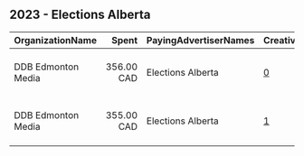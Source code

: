 ## 2023 - Elections Alberta 
|OrganizationName|Spent|PayingAdvertiserNames|CreativeUrls|Impressions|Genders|AgeBrackets|CountryCodes|BillingAddresses|CandidateBallotInformation|
|:---|---:|:---|:---|---:|:---|:---|:---|:---|:---|
|DDB Edmonton Media|356.00 CAD|Elections Alberta|[0](https://www.snap.com/political-ads/asset/d3030edb01b2150c134bd5fd526249dd0025cdf2facdc5ef870326e199f2df5e?mediaType=mp4)|144,145||18+|canada|"Suite 1900, 10025 - 102A Avenue,Edmonton,T5J 2Z2,CA"||
|DDB Edmonton Media|355.00 CAD|Elections Alberta|[1](https://www.snap.com/political-ads/asset/e785e09c0346975dcb8ede62914f60eccd4e11e07d8723d7155a78ac3b518b17?mediaType=mp4)|143,611||18+|canada|"Suite 1900, 10025 - 102A Avenue,Edmonton,T5J 2Z2,CA"||
